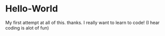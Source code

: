 # Hello-World
My first attempt at all of this. thanks.
I really want to learn to code!
(I hear coding is alot of fun)
